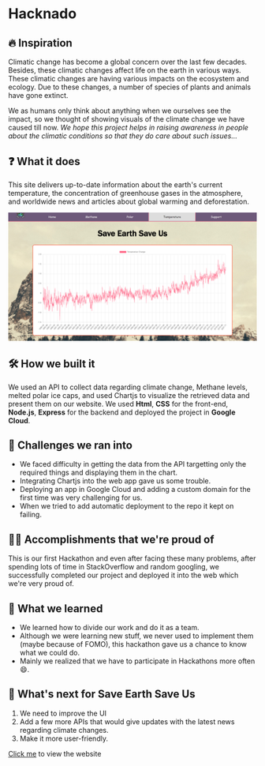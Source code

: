 # Hacknado

## 🔥 Inspiration

Climatic change has become a global concern over the last few decades. Besides, these climatic changes affect life on the earth in various ways. These climatic changes are having various impacts on the ecosystem and ecology. Due to these changes, a number of species of plants and animals have gone extinct.

We as humans only think about anything when we ourselves see the impact, so we thought of showing visuals of the climate change we have caused till now. _We hope this project helps in raising awareness in people about the climatic conditions so that they do care about such issues..._

## ❓ What it does
This site delivers up-to-date information about the earth's current temperature, the concentration of greenhouse gases in the atmosphere, and worldwide news and articles about global warming and deforestation.


![stat image](https://github.com/Yaswanth14/Hacknado/blob/yash/public/images/image4.png?raw=true)

## 🛠 How we built it
We used an API to collect data regarding climate change, Methane levels, melted polar ice caps, and used Chartjs to visualize the retrieved data and present them on our website. We used **Html**, **CSS** for the front-end, **Node.js**, **Express** for the backend and deployed the project in **Google Cloud**.

## 🦾 Challenges we ran into
- We faced difficulty in getting the data from the API targetting only the required things and displaying them in the chart.
- Integrating Chartjs into the web app gave us some trouble.
- Deploying an app in Google Cloud and adding a custom domain for the first time was very challenging for us.
- When we tried to add automatic deployment to the repo it kept on failing.

## 🐱‍🏍 Accomplishments that we're proud of
This is our first Hackathon and even after facing these many problems, after spending lots of time in StackOverflow and random googling, we successfully completed our project and deployed it into the web which we're very proud of.

## 📑 What we learned
- We learned how to divide our work and do it as a team.
- Although we were learning new stuff, we never used to implement them (maybe because of FOMO), this hackathon gave us a chance to know what we could do.
- Mainly we realized that we have to participate in  Hackathons more often 😄.

## 📢 What's next for Save Earth Save Us
1. We need to improve the UI
2. Add a few more APIs that would give updates with the latest news regarding climate changes.
3. Make it more user-friendly.


[Click me](https://save-earth-save.us) to view the website
